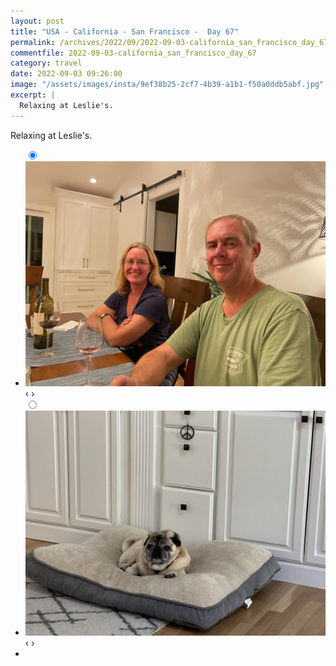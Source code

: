 ```yaml
---
layout: post
title: "USA - California - San Francisco -  Day 67"
permalink: /archives/2022/09/2022-09-03-california_san_francisco_day_67.html
commentfile: 2022-09-03-california_san_francisco_day_67
category: travel
date: 2022-09-03 09:26:00
image: "/assets/images/insta/9ef38b25-2cf7-4b39-a1b1-f50a0ddb5abf.jpg"
excerpt: |
  Relaxing at Leslie's.
---
```


Relaxing at Leslie's.

<ul class="slides">
    <input type="radio" name="radio-btn" id="img-1" checked="checked" />
    <li class="slide-container">
        <div class="slide">
          <a href="/assets/images/insta/9ef38b25-2cf7-4b39-a1b1-f50a0ddb5abf.jpg"><img src="/assets/images/insta/9ef38b25-2cf7-4b39-a1b1-f50a0ddb5abf.jpg" /></a>
        </div>
        <div class="nav">
             <label for="img-2" class="prev">&#x2039;</label>
             <label for="img-2" class="next">&#x203a;</label>
         </div>
    </li>
    <input type="radio" name="radio-btn" id="img-2" />
    <li class="slide-container">
        <div class="slide">
          <a href="/assets/images/insta/IMG_3971.jpg"><img src="/assets/images/insta/IMG_3971.jpg" /></a>
        </div>
        <div class="nav">
             <label for="img-1" class="prev">&#x2039;</label>
             <label for="img-1" class="next">&#x203a;</label>
         </div>
    </li>
  <li class="nav-dots">
      <label for="img-1" class="nav-dot" id="img-dot-1"></label>
      <label for="img-2" class="nav-dot" id="img-dot-2"></label>
  </li>
</ul>
